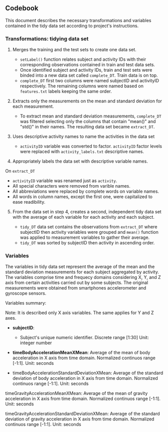 ## Codebook

This document describes the necessary transformations and variables contained in the 
tidy data set according to project's instructions.

### Transformations: tidying data set

1. Merges the training and the test sets to create one data set.

   * `setLabel()` function relates subject and activity IDs with their corresponding 
      observations contained in train and test data sets.
   * Once identified subject and activity IDs, train and test sets were binded into a 
     new data set called `complete_DT`. Train data is on top.
   * `complete_DT` first two columns were named subjectID and activityID respectively. 
     The remaining columns were named based on `features.txt` labels keeping the same order.
 
2. Extracts only the measurements on the mean and standard deviation for each measurement. 

   *  To extract mean and standard deviation measurements, `complete_DT` was filtered selecting 
   only the columns that contain "mean()" and "std()" in their names. The resulting 
   data set became `extract_DT`.
   
3. Uses descriptive activity names to name the activities in the data set

   *  `activityID` variable was converted to factor. `activityID` factor levels
      were replaced with `activity_labels.txt` descriptive names. 
   
4. Appropriately labels the data set with descriptive variable names. 
  
  On `extract_DT`
  
   * `activityID` variable was renamed just as `activity`.
   * All special characters were removed from varible names.
   * All abbreviations were replaced by complete words on variable names.
   * All words in column names, except the first one, were capitalized to ease 
   readibility.

5. From the data set in step 4, creates a second, independent tidy data set 
   with the average of each variable for each activity and each subject. 
   
   *  `tidy_DT` data set contains the observations from `extract_DT` where subjectID then
      activity variables were grouped and `mean()` function was applied to measurement 
	  variables to gather their average.
   *  `tidy_DT` was sorted by subjectID then activity in ascending order.

### Variables

The variables in tidy data set represent the average of the mean and the standard deviation 
measurements for each subject aggregated by activity. The variables comprise time 
and frequecy domains considering X, Y, and Z axis from certain activities carried out 
by some subjects. The original measurements were obtained from smartphones 
accelerometer and gyroscope sensors.

Variables summary:

Note: It is described only X axis variables. The same applies for Y and Z axes.

* **subjectID**:
  - Subject's unique numeric identifier. Discrete range [1:30]
  Unit: integer number
  
* **timeBodyAccelerationMeanXMean**: 
  Average of the mean of body acceleration in X axis from time domain. Normalized continuos 
  range [-1:1]. 
  Unit: seconds
  
* timeBodyAccelerationStandardDeviationXMean:
  Average of the standard deviation of body acceleration in X axis from time domain. 
  Normalized continuos range [-1:1].
  Unit: seconds
  
timeGravityAccelerationMeanXMean: 
  Average of the mean of gravity acceleration in X axis from time domain. 
  Normalized continuos range [-1:1].
  Unit: seconds
  
timeGravityAccelerationStandardDeviationXMean:
  Average of the standard deviation of gravity acceleration in X axis from time domain.
  Normalized continuos range [-1:1].
  Unit: seconds